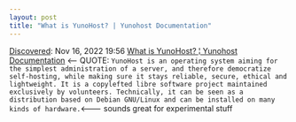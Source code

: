 ```yaml
---
layout: post
title: "What is YunoHost? | Yunohost Documentation"
---
```

[Discovered](http://rolandtanglao.com/2020/07/29/p1-blogthis-checkvist-list-links-to-blog/): Nov 16, 2022 19:56 [What is YunoHost? ¦ Yunohost Documentation](https://yunohost.org/en/whatsyunohost) <-- QUOTE: `YunoHost is an operating system aiming for the simplest administration of a server, and therefore democratize self-hosting, while making sure it stays reliable, secure, ethical and lightweight. It is a copylefted libre software project maintained exclusively by volunteers. Technically, it can be seen as a distribution based on Debian GNU/Linux and can be installed on many kinds of hardware.`<--- sounds great for experimental stuff
